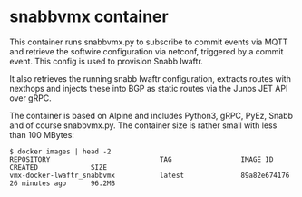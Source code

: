 # snabbvmx container

This container runs snabbvmx.py to subscribe to commit events via MQTT and retrieve the softwire configuration via 
netconf, triggered by a commit event. This config is used to provision Snabb lwaftr.

It also retrieves the running snabb lwaftr configuration, extracts routes with nexthops and
injects these into BGP as static routes via the Junos JET API over gRPC.

The container is based on Alpine and includes Python3, gRPC, PyEz, Snabb and of course snabbvmx.py. The 
container size is rather small with less than 100 MBytes:

```
$ docker images | head -2
REPOSITORY                           TAG                 IMAGE ID            CREATED             SIZE
vmx-docker-lwaftr_snabbvmx           latest              89a82e674176        26 minutes ago      96.2MB
```

